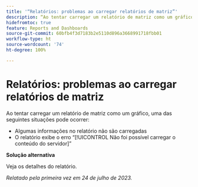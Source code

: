 ```yaml
---
title: '“Relatórios: problemas ao carregar relatórios de matriz”'
description: “Ao tentar carregar um relatório de matriz como um gráfico, alguns problemas podem ocorrer.”
hidefromtoc: true
feature: Reports and Dashboards
source-git-commit: 60bfb4f3d7183b2e5110d896a3668991718fbb01
workflow-type: ht
source-wordcount: '74'
ht-degree: 100%

---
```



# Relatórios: problemas ao carregar relatórios de matriz

Ao tentar carregar um relatório de matriz como um gráfico, uma das seguintes situações pode ocorrer:

* Algumas informações no relatório não são carregadas
* O relatório exibe o erro “[!UICONTROL Não foi possível carregar o conteúdo do servidor]”

**Solução alternativa**

Veja os detalhes do relatório.

_Relatado pela primeira vez em 24 de julho de 2023._

